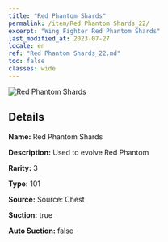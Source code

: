 ```yaml
---
title: "Red Phantom Shards"
permalink: /item/Red Phantom Shards_22/
excerpt: "Wing Fighter Red Phantom Shards"
last_modified_at: 2023-07-27
locale: en
ref: "Red Phantom Shards_22.md"
toc: false
classes: wide
---
```



 ![Red Phantom Shards](/images/item/Red_Phantom_Shards_p.png)



## Details

 **Name:** Red Phantom Shards 

 **Description:** Used to evolve Red Phantom

 **Rarity:** 3 

 **Type:** 101 

 **Source:** Source: Chest 

 **Suction:** true 

 **Auto Suction:** false 


